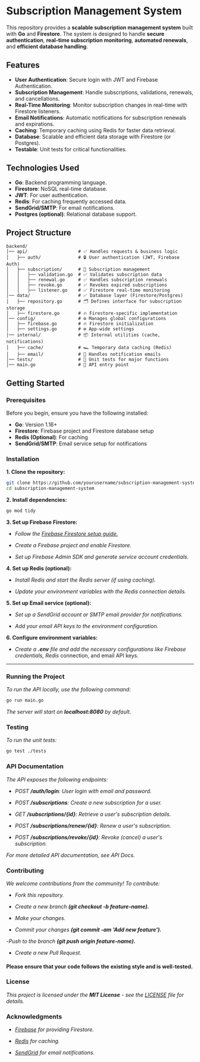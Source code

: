 # Subscription Management System

This repository provides a **scalable subscription management system** built with **Go** and **Firestore**. The system is designed to handle **secure authentication**, **real-time subscription monitoring**, **automated renewals**, and **efficient database handling**. 

## Features

- **User Authentication**: Secure login with JWT and Firebase Authentication.
- **Subscription Management**: Handle subscriptions, validations, renewals, and cancellations.
- **Real-Time Monitoring**: Monitor subscription changes in real-time with Firestore listeners.
- **Email Notifications**: Automatic notifications for subscription renewals and expirations.
- **Caching**: Temporary caching using Redis for faster data retrieval.
- **Database**: Scalable and efficient data storage with Firestore (or Postgres).
- **Testable**: Unit tests for critical functionalities.

## Technologies Used

- **Go**: Backend programming language.
- **Firestore**: NoSQL real-time database.
- **JWT**: For user authentication.
- **Redis**: For caching frequently accessed data.
- **SendGrid/SMTP**: For email notifications.
- **Postgres (optional)**: Relational database support.

## Project Structure

```plaintext
backend/
│── api/                   # ✅ Handles requests & business logic
│   ├── auth/              # 🔒 User authentication (JWT, Firebase Auth)
│   ├── subscription/      # 🔄 Subscription management
│   │   ├── validation.go  # ✅ Validates subscription data
│   │   ├── renewal.go     # ✅ Handles subscription renewals
│   │   ├── revoke.go      # ✅ Revokes expired subscriptions
│   │   ├── listener.go    # ✅ Firestore real-time monitoring
│── data/                  # ✅ Database layer (Firestore/Postgres)
│   ├── repository.go      # 🗂 Defines interface for subscription storage
│   ├── firestore.go       # 🔥 Firestore-specific implementation
│── config/                # ⚙️ Manages global configurations
│   ├── firebase.go        # 🔥 Firestore initialization
│   ├── settings.go        # ⚙️ App-wide settings
│── internal/              # 📦 Internal utilities (cache, notifications)
│   ├── cache/             # 🏎️ Temporary data caching (Redis)
│   ├── email/             # 📧 Handles notification emails
│── tests/                 # 🧪 Unit tests for major functions
│── main.go                # 🚀 API entry point

```
## Getting Started

### Prerequisites

Before you begin, ensure you have the following installed:

- **Go**: Version 1.16+
- **Firestore**: Firebase project and Firestore database setup
- **Redis (Optional)**: For caching
- **SendGrid/SMTP**: Email service setup for notifications

### Installation

**1. Clone the repository:**

```bash
git clone https://github.com/yourusername/subscription-management-system.git
cd subscription-management-system
```
**2. Install dependencies:**

```bash
go mod tidy
```

**3. Set up Firebase Firestore:**

- *Follow the [Firebase Firestore setup guide.](https://firebase.google.com/docs/firestore)*

- *Create a Firebase project and enable Firestore.*

- *Set up Firebase Admin SDK and generate service account credentials.*

**4. Set up Redis (optional):**

- *Install Redis and start the Redis server (if using caching).*

- *Update your environment variables with the Redis connection details.*

**5. Set up Email service (optional):**

- *Set up a SendGrid account or SMTP email provider for notifications.*

- *Add your email API keys to the environment configuration.*

**6. Configure environment variables:**
- *Create a **.env** file and add the necessary configurations like Firebase credentials, Redis* connection, and email API keys.

---
### Running the Project
*To run the API locally, use the following command:*

```bash
go run main.go
```
*The server will start on **localhost:8080** by default.*

### Testing
*To run the unit tests:*

```bash
go test ./tests
```

### API Documentation
*The API exposes the following endpoints:*

- *POST **/auth/login**: User login with email and password.*

- *POST **/subscriptions**: Create a new subscription for a user.*

- *GET **/subscriptions/{id}**: Retrieve a user's subscription details.*

- *POST **/subscriptions/renew/{id}**: Renew a user's subscription.*

- *POST **/subscriptions/revoke/{id}**: Revoke (cancel) a user's subscription.*

*For more detailed API documentation, see API Docs.*

### Contributing
*We welcome contributions from the community! To contribute:*

- *Fork this repository.*

- *Create a new branch **(git checkout -b feature-name).***

- *Make your changes.*

- *Commit your changes **(git commit -am 'Add new feature').***

-*Push to the branch **(git push origin feature-name).***

- *Create a new Pull Request.*

#### Please ensure that your code follows the existing style and is well-tested.


### License
*This project is licensed under the **MIT License** - see the [LICENSE](https://opensource.org/license/mit) file for details.*

### Acknowledgments
- *[Firebase](https://firebase.google.com/docs/firestore) for providing Firestore.*

- *[Redis](https://redis.io/) for caching.*

- *[SendGrid](https://sendgrid.com/en-us) for email notifications.*

